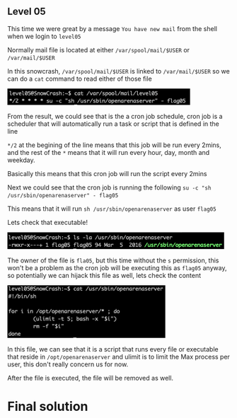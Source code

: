<h2>Level 05</h2>

This time we were great by a message `You have new mail` from the shell when we login to `level05`

Normally mail file is located at either `/var/spool/mail/$USER` or `/var/mail/$USER`

In this snowcrash, `/var/spool/mail/$USER` is linked to `/var/mail/$USER` so we can do a `cat` command to read either of those file

![alt text](./screenshot/image1.png)

From the result, we could see that is the a cron job schedule, cron job is a scheduler that will automatically run a task or script that is defined in the line

`*/2` at the begining of the line means that this job will be run every 2mins, and the rest of the `*` means that it will run every hour, day, month and weekday.

Basically this means that this cron job will run the script every 2mins

Next we could see that the cron job is running the following `su -c "sh /usr/sbin/openarenaserver" - flag05`

This means that it will run `sh /usr/sbin/openarenaserver` as user `flag05`

Lets check that executable!

![alt text](./screenshot/image2.png)

The owner of the file is `fla05`, but this time without the `s` permission, this won't be a problem as the cron job will be executing this as `flag05` anyway, so potentially we can hijack this file as well, lets check the content

![alt text](./screenshot/image3.png)

In this file, we can see that it is a script that runs every file or executable that reside in `/opt/openarenaserver` and ulimit is to limit the Max process per user, this don't really concern us for now.

After the file is executed, the file will be removed as well.

# Final solution



